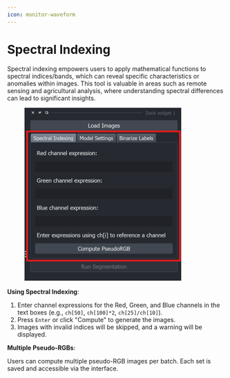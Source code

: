 ```yaml
---
icon: monitor-waveform
---
```


# Spectral Indexing

Spectral indexing empowers users to apply mathematical functions to spectral indices/bands, which can reveal specific characteristics or anomalies within images. This tool is valuable in areas such as remote sensing and agricultural analysis, where understanding spectral differences can lead to significant insights.

<figure><img src="../.gitbook/assets/image (3) (1).png" alt="" width="363"><figcaption></figcaption></figure>

**Using Spectral Indexing**:

1. Enter channel expressions for the Red, Green, and Blue channels in the text boxes (e.g., `ch[50]`, `ch[100]*2`, `ch[25]/ch[10]`).
2. Press `Enter` or click "Compute" to generate the images.
3. Images with invalid indices will be skipped, and a warning will be displayed.

**Multiple Pseudo-RGBs**:

Users can compute multiple pseudo-RGB images per batch. Each set is saved and accessible via the interface.

